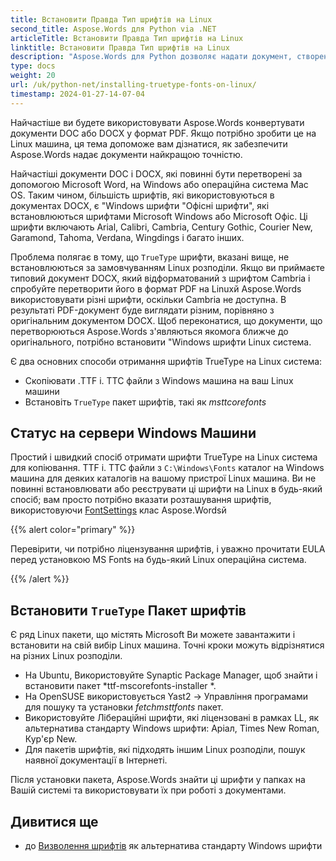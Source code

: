 ```yaml
---
title: Встановити Правда Тип шрифтів на Linux
second_title: Aspose.Words для Python via .NET
articleTitle: Встановити Правда Тип шрифтів на Linux
linktitle: Встановити Правда Тип шрифтів на Linux
description: "Aspose.Words для Python дозволяє надати документ, створений за допомогою Microsoft Word на Linux машина з найкращою точністю. Для цього скопіюйте файли шрифтів з Windows машини або встановити `TrueType` Пакет шрифтів на свій вибір Linux машина."
type: docs
weight: 20
url: /uk/python-net/installing-truetype-fonts-on-linux/
timestamp: 2024-01-27-14-07-04
---
```


Найчастіше ви будете використовувати Aspose.Words конвертувати документи DOC або DOCX у формат PDF. Якщо потрібно зробити це на Linux машина, ця тема допоможе вам дізнатися, як забезпечити Aspose.Words надає документи найкращою точністю.

Найчастіші документи DOC і DOCX, які повинні бути перетворені за допомогою Microsoft Word, на Windows або операційна система Mac OS. Таким чином, більшість шрифтів, які використовуються в документах DOCX, є "Windows шрифти "Офісні шрифти", які встановлюються шрифтами Microsoft Windows або Microsoft Офіс. Ці шрифти включають Arial, Calibri, Cambria, Century Gothic, Courier New, Garamond, Tahoma, Verdana, Wingdings і багато інших.

Проблема полягає в тому, що `TrueType` шрифти, вказані вище, не встановлюються за замовчуванням Linux розподіли. Якщо ви приймаєте типовий документ DOCX, який відформатований з шрифтом Cambria і спробуйте перетворити його в формат PDF на Linuxй Aspose.Words використовувати різні шрифти, оскільки Cambria не доступна. В результаті PDF-документ буде виглядати різним, порівняно з оригінальним документом DOCX. Щоб переконатися, що документи, що перетворюються Aspose.Words з'являються якомога ближче до оригінального, потрібно встановити "Windows шрифти Linux система.

Є два основних способи отримання шрифтів TrueType на Linux система:

- Скопіювати .TTF і. TTC файли з Windows машина на ваш Linux машини
- Встановіть `TrueType` пакет шрифтів, такі як *msttcorefonts*

## Статус на сервери Windows Машини

Простий і швидкий спосіб отримати шрифти TrueType на Linux система для копіювання. TTF і. TTC файли з `C:\Windows\Fonts` каталог на Windows машина для деяких каталогів на вашому пристрої Linux машина. Ви не повинні встановлювати або реєструвати ці шрифти на Linux в будь-який спосіб; вам просто потрібно вказати розташування шрифтів, використовуючи [FontSettings](https://reference.aspose.com/words/python-net/aspose.words.fonts/fontsettings/) клас Aspose.Wordsй

{{% alert color="primary" %}}

Перевірити, чи потрібно ліцензування шрифтів, і уважно прочитати EULA перед установкою MS Fonts на будь-який Linux операційна система.

{{% /alert %}}

## Встановити `TrueType` Пакет шрифтів

Є ряд Linux пакети, що містять Microsoft Ви можете завантажити і встановити на свій вибір Linux машина. Точні кроки можуть відрізнятися на різних Linux розподіли.

- На Ubuntu, Використовуйте Synaptic Package Manager, щоб знайти і встановити пакет *ttf-mscorefonts-installer *.
- На OpenSUSE використовується Yast2 → Управління програмами для пошуку та установки *fetchmsttfonts* пакет.
- Використовуйте Лібераційні шрифти, які ліцензовані в рамках LL, як альтернатива стандарту Windows шрифти: Аріал, Times New Roman, Кур'єр New.
- Для пакетів шрифтів, які підходять іншим Linux розподіли, пошук наявної документації в Інтернеті.

Після установки пакета, Aspose.Words знайти ці шрифти у папках на Вашій системі та використовувати їх при роботі з документами.

## Дивитися ще

- до [Визволення шрифтів](https://pagure.io/liberation-fonts) як альтернатива стандарту Windows шрифти
